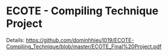 # ECOTE - Compiling Technique Project

 Details: https://github.com/dominhhieu1019/ECOTE-Compiling_Technique/blob/master/ECOTE_Final%20Project.pdf 

